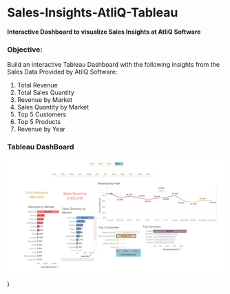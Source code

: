 # Sales-Insights-AtliQ-Tableau
**Interactive Dashboard to visualize Sales Insights at AtliQ Software**

### Objective:

Build an interactive Tableau Dashboard with the following insights from the Sales Data Provided by AtilQ
Software:
1. Total Revenue
2. Total Sales Quantity
3. Revenue by Market
4. Sales Quantity by Market
5. Top 5 Customers
6. Top 5 Products
7. Revenue by Year 

### Tableau DashBoard

![](TableauDashboard.png))